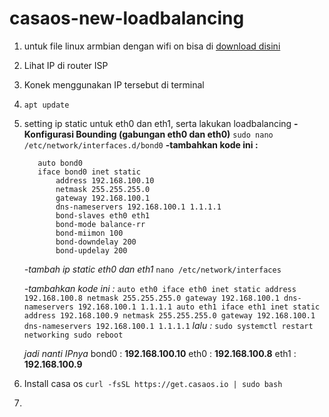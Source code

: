 # casaos-new-loadbalancing

1. untuk file linux armbian dengan wifi on bisa di [download disini](https://www.mediafire.com/file/2ywqxi302gzrp2i/Armbian_21.08.1_Amlogic-GXL_bullseye_current_5.10.60.img.xz/file)
2. Lihat IP di router ISP
3. Konek menggunakan IP tersebut di terminal
4. `apt update`
5. setting ip static untuk eth0 dan eth1, serta lakukan loadbalancing
   __-Konfigurasi Bounding (gabungan eth0 dan eth0)__
       ``sudo nano /etc/network/interfaces.d/bond0``
     __-tambahkan kode ini :__

          auto bond0
          iface bond0 inet static
              address 192.168.100.10
              netmask 255.255.255.0
              gateway 192.168.100.1
              dns-nameservers 192.168.100.1 1.1.1.1
              bond-slaves eth0 eth1
              bond-mode balance-rr
              bond-miimon 100
              bond-downdelay 200
              bond-updelay 200


     _-tambah ip static eth0 dan eth1_
         `nano /etc/network/interfaces`
   
     _-tambahkan kode ini :_
                        `auto eth0
                        iface eth0 inet static
                            address 192.168.100.8
                            netmask 255.255.255.0
                            gateway 192.168.100.1
                            dns-nameservers 192.168.100.1 1.1.1.1
                        auto eth1
                        iface eth1 inet static
                            address 192.168.100.9
                            netmask 255.255.255.0
                            gateway 192.168.100.1
                            dns-nameservers 192.168.100.1 1.1.1.1`
      _lalu :_
         `sudo systemctl restart networking
         sudo reboot`

     _jadi nanti IPnya_
       bond0 : **192.168.100.10**
       eth0 : **192.168.100.8**
       eth1 : **192.168.100.9**


7. Install casa os
   `curl -fsSL https://get.casaos.io | sudo bash`
8. 
